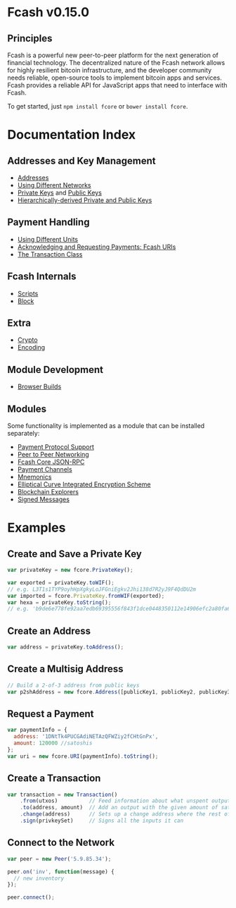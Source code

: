 # Fcash v0.15.0

## Principles

Fcash is a powerful new peer-to-peer platform for the next generation of financial technology. The decentralized nature of the Fcash network allows for highly resilient bitcoin infrastructure, and the developer community needs reliable, open-source tools to implement bitcoin apps and services. Fcash provides a reliable API for JavaScript apps that need to interface with Fcash.

To get started, just `npm install fcore` or `bower install fcore`.

# Documentation Index

## Addresses and Key Management

* [Addresses](address.md)
* [Using Different Networks](networks.md)
* [Private Keys](privatekey.md) and [Public Keys](publickey.md)
* [Hierarchically-derived Private and Public Keys](hierarchical.md)

## Payment Handling
* [Using Different Units](unit.md)
* [Acknowledging and Requesting Payments: Fcash URIs](uri.md)
* [The Transaction Class](transaction.md)

## Fcash Internals
* [Scripts](script.md)
* [Block](block.md)

## Extra
* [Crypto](crypto.md)
* [Encoding](encoding.md)

## Module Development
* [Browser Builds](browser.md)

## Modules

Some functionality is implemented as a module that can be installed separately:

* [Payment Protocol Support](https://github.com/fcash-project/fcash-payment-protocol)
* [Peer to Peer Networking](https://github.com/fcash-project/fcash-p2p)
* [Fcash Core JSON-RPC](https://github.com/fcash-project/bitcoind-rpc)
* [Payment Channels](https://github.com/fcash-project/fcash-channel)
* [Mnemonics](https://github.com/fcash-project/fcash-mnemonic)
* [Elliptical Curve Integrated Encryption Scheme](https://github.com/fcash-project/fcash-ecies)
* [Blockchain Explorers](https://github.com/fcash-project/fcash-explorers)
* [Signed Messages](https://github.com/fcash-project/fcash-message)

# Examples

## Create and Save a Private Key

```javascript
var privateKey = new fcore.PrivateKey();

var exported = privateKey.toWIF();
// e.g. L3T1s1TYP9oyhHpXgkyLoJFGniEgkv2Jhi138d7R2yJ9F4QdDU2m
var imported = fcore.PrivateKey.fromWIF(exported);
var hexa = privateKey.toString();
// e.g. 'b9de6e778fe92aa7edb69395556f843f1dce0448350112e14906efc2a80fa61a'
```

## Create an Address

```javascript
var address = privateKey.toAddress();
```

## Create a Multisig Address

```javascript
// Build a 2-of-3 address from public keys
var p2shAddress = new fcore.Address([publicKey1, publicKey2, publicKey3], 2);
```

## Request a Payment

```javascript
var paymentInfo = {
  address: '1DNtTk4PUCGAdiNETAzQFWZiy2fCHtGnPx',
  amount: 120000 //satoshis
};
var uri = new fcore.URI(paymentInfo).toString();
```

## Create a Transaction

```javascript
var transaction = new Transaction()
    .from(utxos)          // Feed information about what unspent outputs one can use
    .to(address, amount)  // Add an output with the given amount of satoshis
    .change(address)      // Sets up a change address where the rest of the funds will go
    .sign(privkeySet)     // Signs all the inputs it can
```

## Connect to the Network

```javascript
var peer = new Peer('5.9.85.34');

peer.on('inv', function(message) {
  // new inventory
});

peer.connect();
```
